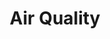 ---
schema: default
title: Air Quality
organization: Dundee City Council
notes: >-
    Of the seven pollutants contained in the Air Quality Standards, currently only two of these are routinely monitored in Dundee. These are:

    * Nitrogen dioxide (NO2), and
    * Particulate Matter (PM10)

    Air quality monitored using continuous automatic analysers and/or diffusion tubes. 

    Visit the Air Quality section of the Dundee City Council [website](https://www.dundeecity.gov.uk/service-area/neighbourhood-services/community-safety-and-protection/air-quality-dundee) for more information on air quality in Dundee. 

resources:
  - name: Air Quality CSV
  - url: >-
      http://inspire.dundeecity.gov.uk/geoserver/inspire/wfs?version=2.0.0&service=wfs&request=GetFeature&typeName=inspire:AQ01_MONITORING_SITES&outputFormat=csv
  - format: CSV

  - name: Air Quality HTML
  - url: >-
      http://www.scottishairquality.co.uk/latest/summary?view=la
  - format: HTML

  - name: Air Quality CSV
  - url: >-
      https://data.dundeecity.gov.uk/dataset/832dec46-1a16-4dd0-a30c-606bb1ecc9c1/resource/3afa4345-b158-4e4f-a4e5-02f596fec9fa/download/copy-of-2017-dcc-pdt-data-summary-copy.csv
  - format: CSV
license: Open Government Licence 3.0 (United Kingdom)
category:

  - environment,air quality monitoring,air quality
maintainer: Dundee City Council
maintainer_email: someone@example.com
---